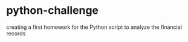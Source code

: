 # python-challenge
creating a first homework for the Python script to analyze the financial records
